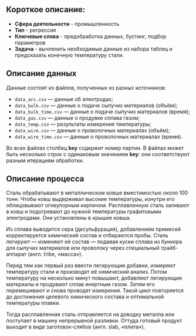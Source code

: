 ## Короткое описание:
* **Сфера деятельности** - промышленность
* **Тип** - регрессия
* **Ключевые слова** - предобработка данных, бустинг, подбор параметров
* **Задача** - вычленить необходимые данные из набора таблиц и предсказать конечную температуру стали.

## Описание данных
Данные состоят из файлов, полученных из разных источников:
* `data_arc.csv` — данные об электродах;
* `data_bulk.csv` — данные о подаче сыпучих материалов (объём);
* `data_bulk_time.csv` — данные о подаче сыпучих материалов (время);
* `data_gas.csv` — данные о продувке сплава газом;
* `data_temp.csv` — результаты измерения температуры;
* `data_wire.csv` — данные о проволочных материалах (объём);
* `data_wire_time.csv` — данные о проволочных материалах (время).

Во всех файлах столбец **key** содержит номер партии. В файлах может быть несколько строк с одинаковым значением **key**: они соответствуют разным итерациям обработки.

## Описание процесса

Сталь обрабатывают в металлическом ковше вместимостью около 100 тонн. Чтобы ковш выдерживал высокие температуры, изнутри его облицовывают огнеупорным кирпичом. Расплавленную сталь заливают в ковш и подогревают до нужной температуры графитовыми электродами. Они установлены в крышке ковша.

Из сплава выводится сера (десульфурация), добавлением примесей корректируется химический состав и отбираются пробы. Сталь легируют — изменяют её состав — подавая куски сплава из бункера для сыпучих материалов или проволоку через специальный трайб-аппарат (англ. tribe, «масса»).

Перед тем как первый раз ввести легирующие добавки, измеряют температуру стали и производят её химический анализ. Потом температуру на несколько минут повышают, добавляют легирующие материалы и продувают сплав инертным газом. Затем его перемешивают и снова проводят измерения. Такой цикл повторяется до достижения целевого химического состава и оптимальной температуры плавки.

Тогда расплавленная сталь отправляется на доводку металла или поступает в машину непрерывной разливки. Оттуда готовый продукт выходит в виде заготовок-слябов (англ. slab, «плита»).
